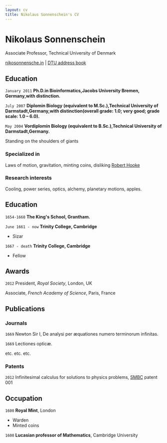 ```yaml
---
layout: cv
title: Nikolaus Sonnenschein's CV
---
```

# Nikolaus Sonnenschein
Associate Professor, Technical University of Denmark

<div id="webaddress">
<a href="nikosonnensche.in">nikosonnensche.in</a>
| <a href="https://www.dtu.dk/english/service/phonebook/person?id=87972&tab=1">DTU address book</a>
</div>


## Education

`January 2011`
__Ph.D.in Bioinformatics,Jacobs University Bremen, Germany,with distinction.__

`July 2007`
__Diplomin Biology (equivalent to M.Sc.),Technical University of Darmstadt,Germany,with distinction(overall grade: 1.0; very good; grade scale: 1.0 – 6.0).__

`May 2004`
__Vordiplomin Biology (equivalent to B.Sc.),Technical University of Darmstadt,Germany.__

Standing on the shoulders of giants

### Specialized in

Laws of motion, gravitation, minting coins, disliking [Robert Hooke](http://en.wikipedia.org/wiki/Robert_Hooke)


### Research interests

Cooling, power series, optics, alchemy, planetary motions, apples.


## Education

`1654-1660`
__The King's School, Grantham.__

`June 1661 - now`
__Trinity College, Cambridge__

- Sizar

`1667 - death`
__Trinity College, Cambridge__

- Fellow



## Awards

`2012`
President, *Royal Society*, London, UK

Associate, *French Academy of Science*, Paris, France



## Publications

<!-- A list is also available [online](http://scholar.google.co.uk/citations?user=LTOTl0YAAAAJ) -->

### Journals

`1669`
Newton Sir I, De analysi per æquationes numero terminorum infinitas. 

`1669`
Lectiones opticæ.

etc. etc. etc.

### Patents

`2012`
Infinitesimal calculus for solutions to physics problems, [SMBC](http://www.techdirt.com/articles/20121011/09312820678/if-patents-had-been-around-time-newton.shtml) patent 001


## Occupation

`1600`
__Royal Mint__, London

- Warden
- Minted coins

`1600`
__Lucasian professor of Mathematics__, Cambridge University



<!-- ### Footer

Last updated: May 2013 -->


